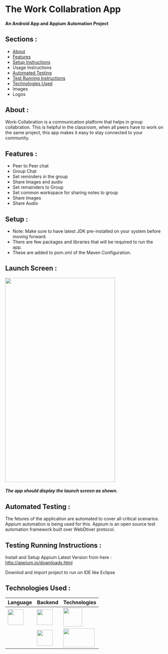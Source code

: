 # The Work Collabration App

#### An Android App and Appium Automation Project

## Sections :

- [About](#about-)
- [Features](#features-)
- [Setup Instructions](#setup-)
- Usage Instructions
- [Automated Testing](#automated-testing-)
- [Test Running Instructions](#testing-running-instructions-)
- [Technologies Used](#technologies-used-)
- Images
- Logos

## About :

Work-Collabration is a communication platform that helps in group collabration.
This is helpful in the classroom, when all peers have to work on the same project, this app makes it easy to stay connected to your community.

## Features :

- Peer to Peer chat
- Group Chat
- Set reminders in the group
- Share Images and audio
- Set remainders to Group
- Set common workspace for sharing notes to group
- Share Images
- Share Audio

## Setup :

- Note: Make sure to have latest JDK pre-installed on your system before moving forward.
- There are few packages and libraries that will be required to run the app.
- These are added to pom.xml of the Maven Configuration.

## Launch Screen :

<img src="screen.png" width="350px" height="650px">

##### The app should display the launch screen as shown.

## Automated Testing :

The fetures of the application are automated to cover all critical scenarios. Appium automation is being used for this. Appium is an open source test automation framework built over WebDtiver protocol.

## Testing Running Instructions :

Install and Setup Appium Latest Version from here : http://appium.io/downloads.html

Downlod and import project to run on IDE like Eclipse

## Technologies Used :

| Language                                        | Backend                                          | Technologies                                       |
| ----------------------------------------------- | ------------------------------------------------ | -------------------------------------------------- |
| <img src="java.svg" width="50px" height="50px"> | <img src="php.svg" width="50px" height="50px">   | <img src="android.png" width="60px" height="60px"> |
|                                                 | <img src="mysql.png" width="50px" height="50px"> | <img src="appium.png" width="100px" height="60px"> |
